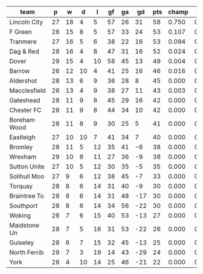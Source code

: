 |     team     | p  | w  | d  | l  | gf | ga | gd  | pts | champ | top2  | top3  | top4  |  5-7  | bot4  | bot3  | bot2  |
|--------------|----|----|----|----|----|----|-----|-----|-------|-------|-------|-------|-------|-------|-------|-------|
| Lincoln City | 27 | 18 |  4 |  5 | 57 | 26 |  31 |  58 | 0.750 | 0.913 | 0.968 | 0.990 | 0.010 | 0.000 | 0.000 | 0.000|
| F Green      | 28 | 15 |  8 |  5 | 57 | 33 |  24 |  53 | 0.107 | 0.402 | 0.651 | 0.803 | 0.173 | 0.000 | 0.000 | 0.000|
| Tranmere     | 27 | 16 |  5 |  6 | 38 | 22 |  16 |  53 | 0.094 | 0.387 | 0.629 | 0.791 | 0.183 | 0.000 | 0.000 | 0.000|
| Dag & Red    | 28 | 16 |  4 |  8 | 47 | 31 |  16 |  52 | 0.024 | 0.135 | 0.299 | 0.495 | 0.389 | 0.000 | 0.000 | 0.000|
| Dover        | 29 | 15 |  4 | 10 | 58 | 45 |  13 |  49 | 0.004 | 0.045 | 0.127 | 0.260 | 0.465 | 0.000 | 0.000 | 0.000|
| Barrow       | 26 | 12 | 10 |  4 | 41 | 25 |  16 |  46 | 0.016 | 0.089 | 0.212 | 0.372 | 0.431 | 0.000 | 0.000 | 0.000|
| Aldershot    | 28 | 13 |  6 |  9 | 36 | 28 |   8 |  45 | 0.000 | 0.005 | 0.023 | 0.061 | 0.292 | 0.000 | 0.000 | 0.000|
| Macclesfield | 26 | 13 |  4 |  9 | 38 | 27 |  11 |  43 | 0.003 | 0.017 | 0.055 | 0.125 | 0.378 | 0.000 | 0.000 | 0.000|
| Gateshead    | 28 | 11 |  9 |  8 | 45 | 29 |  16 |  42 | 0.000 | 0.004 | 0.021 | 0.056 | 0.270 | 0.000 | 0.000 | 0.000|
| Chester FC   | 28 | 11 |  9 |  8 | 44 | 34 |  10 |  42 | 0.000 | 0.001 | 0.006 | 0.020 | 0.158 | 0.000 | 0.000 | 0.000|
| Boreham Wood | 28 | 11 |  8 |  9 | 30 | 25 |   5 |  41 | 0.000 | 0.001 | 0.002 | 0.006 | 0.076 | 0.000 | 0.000 | 0.000|
| Eastleigh    | 27 | 10 | 10 |  7 | 41 | 34 |   7 |  40 | 0.000 | 0.001 | 0.007 | 0.022 | 0.147 | 0.000 | 0.000 | 0.000|
| Bromley      | 28 | 11 |  5 | 12 | 35 | 41 |  -6 |  38 | 0.000 | 0.000 | 0.000 | 0.000 | 0.012 | 0.004 | 0.001 | 0.000|
| Wrexham      | 29 | 10 |  8 | 11 | 27 | 36 |  -9 |  38 | 0.000 | 0.000 | 0.000 | 0.000 | 0.003 | 0.013 | 0.004 | 0.001|
| Sutton Unite | 27 | 10 |  5 | 12 | 30 | 35 |  -5 |  35 | 0.000 | 0.000 | 0.000 | 0.000 | 0.010 | 0.008 | 0.003 | 0.001|
| Solihull Moo | 27 |  9 |  6 | 12 | 38 | 45 |  -7 |  33 | 0.000 | 0.000 | 0.000 | 0.000 | 0.003 | 0.024 | 0.009 | 0.003|
| Torquay      | 28 |  8 |  6 | 14 | 31 | 40 |  -9 |  30 | 0.000 | 0.000 | 0.000 | 0.000 | 0.000 | 0.104 | 0.047 | 0.016|
| Braintree To | 28 |  8 |  6 | 14 | 31 | 48 | -17 |  30 | 0.000 | 0.000 | 0.000 | 0.000 | 0.000 | 0.207 | 0.106 | 0.043|
| Southport    | 28 |  8 |  6 | 14 | 34 | 56 | -22 |  30 | 0.000 | 0.000 | 0.000 | 0.000 | 0.000 | 0.315 | 0.185 | 0.085|
| Woking       | 28 |  7 |  6 | 15 | 40 | 53 | -13 |  27 | 0.000 | 0.000 | 0.000 | 0.000 | 0.000 | 0.377 | 0.230 | 0.110|
| Maidstone Un | 28 |  7 |  5 | 16 | 31 | 53 | -22 |  26 | 0.000 | 0.000 | 0.000 | 0.000 | 0.000 | 0.633 | 0.462 | 0.267|
| Guiseley     | 28 |  6 |  7 | 15 | 32 | 45 | -13 |  25 | 0.000 | 0.000 | 0.000 | 0.000 | 0.000 | 0.533 | 0.353 | 0.186|
| North Ferrib | 29 |  7 |  3 | 19 | 14 | 43 | -29 |  24 | 0.000 | 0.000 | 0.000 | 0.000 | 0.000 | 0.904 | 0.817 | 0.659|
| York         | 28 |  4 | 10 | 14 | 25 | 46 | -21 |  22 | 0.000 | 0.000 | 0.000 | 0.000 | 0.000 | 0.878 | 0.782 | 0.630|
